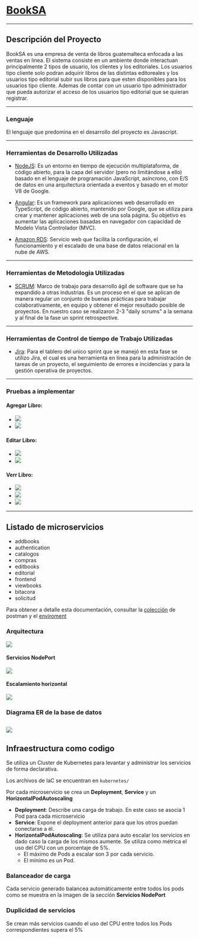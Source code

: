 # <ins>BookSA</ins>
---
## Descripción del Proyecto

BookSA es una empresa de venta de libros guatemalteca enfocada a las ventas en linea. El sistema consiste en un ambiente donde interactuan principalmente 2 tipos de usuario, los clientes y los editoriales. Los usuarios tipo cliente solo podran adquirir libros de las distintas editoreales y los usuarios tipo editorial subir sus libros para que esten disponibles para los usuarios tipo cliente. Ademas de contar con un usuario tipo administrador que pueda autorizar el acceso de los usuarios tipo editorial que se quieran registrar.

---
### Lenguaje
El lenguaje que predomina en el desarrollo del proyecto es Javascript.

---
### Herramientas de Desarrollo Utilizadas
- <ins>NodeJS</ins>: Es un entorno en tiempo de ejecución multiplataforma, de código abierto, para la capa del servidor (pero no limitándose a ello) basado en el lenguaje de programación JavaScript, asíncrono, con E/S de datos en una arquitectura orientada a eventos y basado en el motor V8 de Google.
- <ins>Angular</ins>: Es un framework para aplicaciones web desarrollado en TypeScript, de código abierto, mantenido por Google, que se utiliza para crear y mantener aplicaciones web de una sola página. Su objetivo es aumentar las aplicaciones basadas en navegador con capacidad de Modelo Vista Controlador (MVC).

- <ins>Amazon RDS</ins>: Servicio web que facilita la configuración, el funcionamiento y el escalado de una base de datos relacional en la nube de AWS.
---
### Herramientas de Metodologia Utilizadas
- <ins>SCRUM</ins>: Marco de trabajo para desarrollo ágil de software que se ha expandido a otras industrias. Es un proceso en el que se aplican de manera regular un conjunto de buenas prácticas para trabajar colaborativamente, en equipo y obtener el mejor resultado posible de proyectos. En nuestro caso se realizaron 2-3 "daily scrums" a la semana y al final de la fase un sprint retrospective.
---
### Herramientas de Control de tiempo de Trabajo Utilizadas
- <ins>Jira</ins>: Para el tablero del unico sprint que se manejó en esta fase se utilizo Jira, el cual es una herramienta en línea para la administración de tareas de un proyecto, el seguimiento de errores e incidencias y para la gestión operativa de proyectos.
---
### Pruebas a implementar
#### Agregar Libro:
- ![](imagenes_documentacion/prueba_addbook1.PNG)
- ![](imagenes_documentacion/prueba_addbook2.PNG)
#### Editar Libro:
- ![](imagenes_documentacion/prueba_editbook1.PNG)
- ![](imagenes_documentacion/prueba_editbook2.PNG)
#### Verr Libro:
- ![](imagenes_documentacion/prueba_viewbook1.PNG)
- ![](imagenes_documentacion/prueba_viewbook2.PNG)
- ![](imagenes_documentacion/prueba_viewbook3.PNG)  
---
## Listado de microservicios
* addbooks
* authentication 
* catalogos 
* compras 
* editbooks 
* editorial 
* frontend 
* viewbooks
* bitacora
* solicitud

Para obtener a detalle esta documentación, consultar la [colección](BackEnd/BookSA.postman_collection.json) de postman  y el [enviroment](BackEnd/BookSA%20Enviroment.postman_environment.json) 

### Arquitectura

![](imagenes_documentacion/arquitectura.png) 

#### Servicios NodePort

![](imagenes_documentacion/kub.PNG)

#### Escalamiento horizontal

![](imagenes_documentacion/hpa.png) 

### Diagrama ER de la base de datos
![](imagenes_documentacion/SA_ER.png) 
---
## Infraestructura como codigo
Se utiliza un Cluster de Kubernetes para levantar y administrar los servicios de forma declarativa.

Los archivos de IaC se encuentran en `kubernetes/`

Por cada microservicio se crea un **Deployment**, **Service** y un **HorizontalPodAutoscaling**

- **Deployment**: Describe una carga de trabajo. En este caso se asocia 1 Pod para cada microservicio
- **Service**: Expone el deployment anterior para que los otros puedan conectarse a él.
- **HorizontalPodAutoscaling**: Se utiliza para auto escalar los servicios en dado caso la carga de los mismos aumente. Se utiliza como métrica el uso del CPU con un porcentaje de 5%.
    * El máximo de Pods a escalar son 3 por cada servicio.
    * El mínimo es un Pod.

### Balanceador de carga

Cada servicio generado balancea automáticamente entre todos los pods como se muestra en la imagen de la sección **Servicios NodePort**

### Duplicidad de servicios

Se crean más servicios cuando el uso del CPU entre todos los Pods correspondientes supera el 5%
